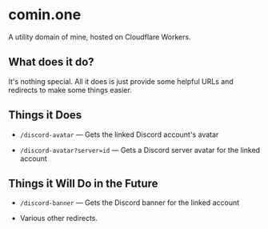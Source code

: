 # comin.one
A utility domain of mine, hosted on Cloudflare Workers.

## What does it do?
It's nothing special. All it does is just provide some helpful URLs and redirects to make some things easier.

## Things it Does
- `/discord-avatar` — Gets the linked Discord account's avatar

- `/discord-avatar?server=id` — Gets a Discord server avatar for the linked account

## Things it Will Do in the Future
- `/discord-banner` — Gets the Discord banner for the linked account

- Various other redirects.